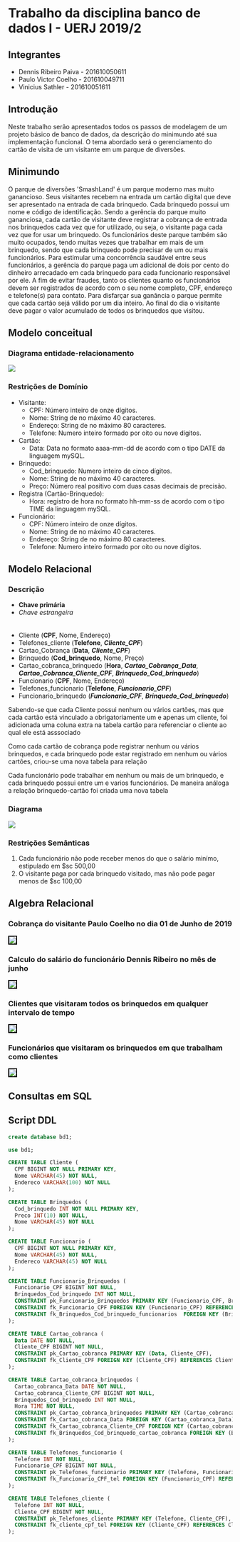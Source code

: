 # Trabalho da disciplina banco de dados I - UERJ 2019/2

## Integrantes

* Dennis Ribeiro Paiva - 201610050611
* Paulo Victor Coelho - 201610049711
* Vinicius Sathler - 201610051611
  
## Introdução

Neste trabalho serão apresentados todos os passos de modelagem de um projeto básico de banco de dados, da descrição do minimundo até sua implementação funcional.
O tema abordado será o gerenciamento do cartão de visita de um visitante em um parque de diversões.

## Minimundo

O parque de diversões 'SmashLand' é um parque moderno mas muito ganancioso. Seus visitantes recebem na entrada um cartão digital que deve ser apresentado na entrada de cada brinquedo. Cada brinquedo possui um nome e código de identificação. Sendo a gerência do parque muito gananciosa, cada cartão de visitante deve registrar a cobrança de entrada nos brinquedos cada vez que for utilizado, ou seja, o visitante paga cada vez que for usar um brinquedo. Os funcionários deste parque também são muito ocupados, tendo muitas vezes que trabalhar em mais de um brinquedo, sendo que cada brinquedo pode precisar de um ou mais funcionários. Para estimular uma concorrência saudável entre seus funcionários, a gerência do parque paga um adicional de dois por cento do dinheiro arrecadado em cada brinquedo para cada funcionario responsável por ele. A fim de evitar fraudes, tanto os clientes quanto os funcionários devem ser registrados de acordo com o seu nome completo, CPF, endereço e telefone(s) para contato. Para disfarçar sua ganância o parque permite que cada cartão sejá válido por um dia inteiro. Ao final do dia o visitante deve pagar o valor acumulado de todos os brinquedos que visitou.

## Modelo conceitual

### Diagrama entidade-relacionamento

<img src="ModeloConceitual.png"></img>

### Restrições de Domínio

<ul>
    <li>Visitante:<ul><li>CPF: Número inteiro de onze dígitos.</li><li>Nome: String de no máximo 40 caracteres.</li><li>Endereço: String de no máximo 80 caracteres.</li><li>Telefone: Numero inteiro formado por oito ou nove dígitos.</li>
    </ul>
    </li>
    <li>Cartão:<ul><li>Data: Data no formato aaaa-mm-dd de acordo com o tipo DATE da linguagem mySQL.</li></ul></li>
    <li>Brinquedo:<ul><li>Cod_brinquedo: Numero inteiro de cinco dígitos.</li><li>Nome: String de no máximo 40 caracteres.</li><li>Preço: Número real positivo com duas casas decimais de precisão.</li></ul></li>
    <li>Registra (Cartão-Brinquedo):<ul><li> Hora: registro de hora no formato hh-mm-ss de acordo com o tipo TIME da linguagem mySQL.</li></ul></li>
    <li>Funcionário:<ul><li>CPF: Número inteiro de onze dígitos.</li><li>Nome: String de no máximo 40 caracteres.</li><li>Endereço: String de no máximo 80 caracteres.</li><li>Telefone: Numero inteiro formado por oito ou nove dígitos.</li>
</ul></ul>


## Modelo Relacional

### Descrição

* **Chave primária**<br/>
* _Chave estrangeira_
<br><br><br>
* Cliente (**CPF**, Nome, Endereço)
* Telefones_cliente (**Telefone**, **_Cliente_CPF_**)
* Cartao_Cobrança (**Data**, _**Cliente_CPF**_)
* Brinquedo (**Cod_brinquedo**, Nome, Preço)
* Cartao_cobranca_brinquedo (**Hora**, _**Cartao_Cobrança_Data**_, _**Cartao_Cobranca_Cliente_CPF**_, _**Brinquedo_Cod_brinquedo**_)
* Funcionario (**CPF**, Nome, Endereço)
* Telefones_funcionario (**Telefone**, **_Funcionario_CPF_**)
* Funcionario_brinquedo (_**Funcionario_CPF**_, _**Brinquedo_Cod_brinquedo**_)
  
<p>
    Sabendo-se que cada Cliente possui nenhum ou vários cartões, mas que cada cartão está vinculado a obrigatoriamente um e apenas um cliente, foi adicionada uma coluna extra na tabela cartão para referenciar o cliente ao qual ele está asssociado
</p>
<p>
    Como cada cartão de cobrança pode registrar nenhum ou vários brinquedos, e cada brinquedo pode estar registrado em nenhum ou vários cartões, criou-se uma nova tabela para relação
</p>
<p>
    Cada funcionário pode trabalhar em nenhum ou mais de um brinquedo, e cada brinquedo possui entre um e varios funcionários. De maneira análoga a relação brinquedo-cartão foi criada uma nova tabela
</p>

### Diagrama

<img src="ModeloRelacional.png"></img>

### Restrições Semânticas
<ol>
    <li>
        Cada funcionário não pode receber menos do que o salário minímo, estipulado em $sc 500,00 
    </li>
    <li>
        O visitante paga por cada brinquedo visitado, mas não pode pagar menos de $sc 100,00
    </li>
</ol>

## Algebra Relacional

### Cobrança do visitante Paulo Coelho no dia 01 de Junho de 2019
<img style ="border: 2px solid black" src="equacoesAlgebraRelacional\Eq1.jpg"></img>

### Calculo do salário do funcionário Dennis Ribeiro no mês de junho
<img style ="border: 2px solid black"  src="equacoesAlgebraRelacional\Eq2.jpg"></img>

### Clientes que visitaram todos os brinquedos em qualquer intervalo de tempo
<img style ="border: 2px solid black"  src="equacoesAlgebraRelacional\Eq3.jpg"></img>

### Funcionários que visitaram os brinquedos em que trabalham como clientes
<img style ="border: 2px solid black"  src="equacoesAlgebraRelacional\Eq4.jpg"></img>

## Consultas em SQL

## Script DDL

```sql
create database bd1;

use bd1;

CREATE TABLE Cliente (
  CPF BIGINT NOT NULL PRIMARY KEY,
  Nome VARCHAR(45) NOT NULL,
  Endereco VARCHAR(100) NOT NULL
);

CREATE TABLE Brinquedos (
  Cod_brinquedo INT NOT NULL PRIMARY KEY,
  Preco INT(10) NOT NULL,
  Nome VARCHAR(45) NOT NULL
);

CREATE TABLE Funcionario (
  CPF BIGINT NOT NULL PRIMARY KEY,
  Nome VARCHAR(45) NOT NULL,
  Endereco VARCHAR(45) NOT NULL
);

CREATE TABLE Funcionario_Brinquedos (
  Funcionario_CPF BIGINT NOT NULL,
  Brinquedos_Cod_brinquedo INT NOT NULL,
  CONSTRAINT pk_Funcionario_Brinquedos PRIMARY KEY (Funcionario_CPF, Brinquedos_Cod_brinquedo),
  CONSTRAINT fk_Funcionario_CPF FOREIGN KEY (Funcionario_CPF) REFERENCES Funcionario(CPF),
  CONSTRAINT fk_Brinquedos_Cod_brinquedo_funcionarios  FOREIGN KEY (Brinquedos_Cod_brinquedo) REFERENCES Brinquedos(Cod_brinquedo)
);

CREATE TABLE Cartao_cobranca (
  Data DATE NOT NULL,
  Cliente_CPF BIGINT NOT NULL,
  CONSTRAINT pk_Cartao_cobranca PRIMARY KEY (Data, Cliente_CPF),
  CONSTRAINT fk_Cliente_CPF FOREIGN KEY (Cliente_CPF) REFERENCES Cliente(CPF)
);

CREATE TABLE Cartao_cobranca_brinquedos (
  Cartao_cobranca_Data DATE NOT NULL,
  Cartao_cobranca_Cliente_CPF BIGINT NOT NULL,
  Brinquedos_Cod_brinquedo INT NOT NULL,
  Hora TIME NOT NULL,
  CONSTRAINT pk_Cartao_cobranca_brinquedos PRIMARY KEY (Cartao_cobranca_Data, Cartao_cobranca_Cliente_CPF, Brinquedos_Cod_brinquedo, Hora),
  CONSTRAINT fk_Cartao_cobranca_Data FOREIGN KEY (Cartao_cobranca_Data)  REFERENCES Cartao_cobranca(Data),
  CONSTRAINT fk_Cartao_cobranca_Cliente_CPF FOREIGN KEY (Cartao_cobranca_Cliente_CPF) REFERENCES Cartao_cobranca(Cliente_CPF),
  CONSTRAINT fk_Brinquedos_Cod_brinquedo_cartao_cobranca FOREIGN KEY (Brinquedos_Cod_brinquedo) REFERENCES Brinquedos(Cod_brinquedo)
);

CREATE TABLE Telefones_funcionario (
  Telefone INT NOT NULL,
  Funcionario_CPF BIGINT NOT NULL,
  CONSTRAINT pk_Telefones_funcionario PRIMARY KEY (Telefone, Funcionario_CPF),
  CONSTRAINT fk_Funcionario_CPF_tel FOREIGN KEY (Funcionario_CPF) REFERENCES Funcionario(CPF)
);

CREATE TABLE Telefones_cliente (
  Telefone INT NOT NULL,
  Cliente_CPF BIGINT NOT NULL,
  CONSTRAINT pk_Telefones_cliente PRIMARY KEY (Telefone, Cliente_CPF),
  CONSTRAINT fk_cliente_cpf_tel FOREIGN KEY (Cliente_CPF) REFERENCES Cliente(CPF)
);
```



